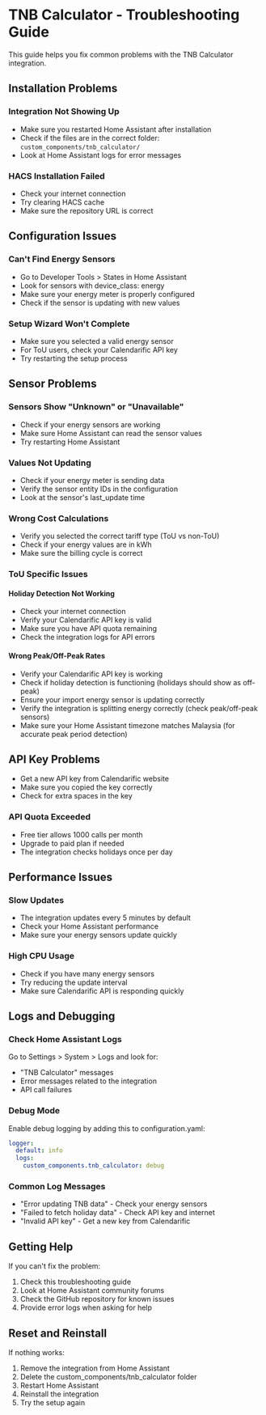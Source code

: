 # TNB Calculator - Troubleshooting Guide

This guide helps you fix common problems with the TNB Calculator integration.

## Installation Problems

### Integration Not Showing Up
- Make sure you restarted Home Assistant after installation
- Check if the files are in the correct folder: `custom_components/tnb_calculator/`
- Look at Home Assistant logs for error messages

### HACS Installation Failed
- Check your internet connection
- Try clearing HACS cache
- Make sure the repository URL is correct

## Configuration Issues

### Can't Find Energy Sensors
- Go to Developer Tools > States in Home Assistant
- Look for sensors with device_class: energy
- Make sure your energy meter is properly configured
- Check if the sensor is updating with new values

### Setup Wizard Won't Complete
- Make sure you selected a valid energy sensor
- For ToU users, check your Calendarific API key
- Try restarting the setup process

## Sensor Problems

### Sensors Show "Unknown" or "Unavailable"
- Check if your energy sensors are working
- Make sure Home Assistant can read the sensor values
- Try restarting Home Assistant

### Values Not Updating
- Check if your energy meter is sending data
- Verify the sensor entity IDs in the configuration
- Look at the sensor's last_update time
### Wrong Cost Calculations
- Verify you selected the correct tariff type (ToU vs non-ToU)
- Check if your energy values are in kWh
- Make sure the billing cycle is correct

### ToU Specific Issues

#### Holiday Detection Not Working
- Check your internet connection
- Verify your Calendarific API key is valid
- Make sure you have API quota remaining
- Check the integration logs for API errors

#### Wrong Peak/Off-Peak Rates
- Verify your Calendarific API key is working
- Check if holiday detection is functioning (holidays should show as off-peak)
- Ensure your import energy sensor is updating correctly
- Verify the integration is splitting energy correctly (check peak/off-peak sensors)
- Make sure your Home Assistant timezone matches Malaysia (for accurate peak period detection)

## API Key Problems
- Get a new API key from Calendarific website
- Make sure you copied the key correctly
- Check for extra spaces in the key

### API Quota Exceeded
- Free tier allows 1000 calls per month
- Upgrade to paid plan if needed
- The integration checks holidays once per day

## Performance Issues

### Slow Updates
- The integration updates every 5 minutes by default
- Check your Home Assistant performance
- Make sure your energy sensors update quickly

### High CPU Usage
- Check if you have many energy sensors
- Try reducing the update interval
- Make sure Calendarific API is responding quickly

## Logs and Debugging

### Check Home Assistant Logs
Go to Settings > System > Logs and look for:
- "TNB Calculator" messages
- Error messages related to the integration
- API call failures

### Debug Mode
Enable debug logging by adding this to configuration.yaml:
```yaml
logger:
  default: info
  logs:
    custom_components.tnb_calculator: debug
```

### Common Log Messages
- "Error updating TNB data" - Check your energy sensors
- "Failed to fetch holiday data" - Check API key and internet
- "Invalid API key" - Get a new key from Calendarific

## Getting Help

If you can't fix the problem:
1. Check this troubleshooting guide
2. Look at Home Assistant community forums
3. Check the GitHub repository for known issues
4. Provide error logs when asking for help

## Reset and Reinstall

If nothing works:
1. Remove the integration from Home Assistant
2. Delete the custom_components/tnb_calculator folder
3. Restart Home Assistant
4. Reinstall the integration
5. Try the setup again

